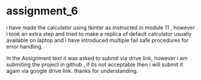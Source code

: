 # assignment_6
i have made the calculator using tkinter as instructed in module 11 , however i took an extra step and tried to make a replica of default calculator usually available on laptop and i have introduced multiple fail safe procedures for error handling.

In the Assignment text it was asked to submit via drive link, however i am submiting the project in github , if its not acceptable then i will submit it again via google drive link.
thanks for understanding.
